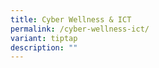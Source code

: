 ```yaml
---
title: Cyber Wellness & ICT
permalink: /cyber-wellness-ict/
variant: tiptap
description: ""
---
```

